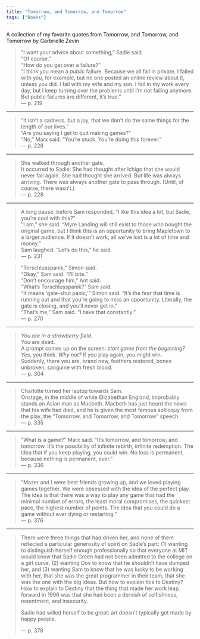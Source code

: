 ```yaml
---
title: "Tomorrow, and Tomorrow, and Tomorrow"
tags: ["Books"]
---
```


A collection of my favorite quotes from Tomorrow, and Tomorrow, and Tomorrow by Garbrielle Zevin

> “I want your advice about something,” Sadie said.  
> “Of course.”  
> “How do you get over a failure?”  
> “I think you mean a _public_ failure. Because we all fail in private. I failed with you, for example, but no one posted an online review about it, unless you did. I fail with my wife and my son. I fail in my work every day, but I keep turning over the problems until I’m not failing anymore. But public failures are different, it’s true.”  
> — p. 219

---

> “It isn’t a sadness, but a joy, that we don’t do the same things for the length of our lives.”  
> “Are you saying I get to quit making games?”  
> “No,” Marx said. “You’re stuck. You’re doing this forever.”  
> — p. 228

---

> She walked through another gate.  
> It occurred to Sadie: She had thought after Ichigo that she would never fail again. She had thought she arrived. But life was always arriving. There was always another gate to pass through. (Until, of course, there wasn’t.)  
> — p. 228

---

> A long pause, before Sam responded, “I like this idea a lot, but Sadie, you’re cool with this?”  
> “I am,” she said. “Myre Landing will still exist to those who bought the original game, but I think this is an opportunity to bring Mapletown to a larger audience. If it doesn’t work, all we’ve lost is a lot of time and money.”  
> Sam laughed. “Let’s do this,” he said.  
> — p. 231

> “Torschlusspanik,” Simon said.  
> “Okay,” Sam said. “I’ll bite.”  
> “Don’t encourage him,” Ant said.  
> “What’s Torschlusspanik?” Sam said.  
> “It means ‘gate-shut panic,’” Simon said. “It’s the fear that time is running out and that you’re going to miss an opportunity. Literally, the gate is closing, and you’ll never get in.”  
> “That’s me,” Sam said. “I have that constantly.”  
> — p. 270

---

> _You are in a strawberry field._  
> You are dead.  
> A prompt comes up on the screen: _start game from the beginning?_  
> _Yes_, you think. _Why not?_ If you play again, you might win.  
> Suddenly, there you are, brand new, feathers restored, bones unbroken, sanguine with fresh blood.  
> — p. 304

---

> Charlotte turned her laptop towards Sam.  
> Onstage, in the middle of white Elizabethan England, improbably stands an Asian man as Macbeth. Macbeth has just heard the news that his wife had died, and he is given the most famous soliloquy from the play, the “Tomorrow, and Tomorrow, and Tomorrow” speech.  
> — p. 335

---

> “What is a game?” Marx said. “It’s tomorrow, and tomorrow, and tomorrow. It’s the possibility of infinite rebirth, infinite redemption. The idea that if you keep playing, you could win. No loss is permanent, because nothing is permanent, ever.”  
> — p. 336

---

> “Mazer and I were best friends growing up, and we loved playing games together. We were obsessed with the idea of the perfect play. The idea is that there was a way to play any game that had the minimal number of errors, the least moral compromises, the quickest pace, the highest number of points. The idea that you could do a game without ever dying or restarting.”  
> — p. 376

---

> There were three things that had driven her, and none of them reflected a particular generosity of spirit on Sadie’s part: (1) wanting to distinguish herself enough professionally so that everyone at MIT would know that Sadie Green had not been admitted to the college on a girl curve, (2) wanting Dov to know that he shouldn’t have dumped her, and (3) wanting Sam to know that he was lucky to be working with her, that she was the great programmer in their team, that she was the one with the big ideas. But how to explain this to Destiny? How to explain to Destiny that the thing that made her work leap forward in 1996 was that she had been a dervish of selfishness, resentment, and insecurity.
>
> Sadie had willed herself to be great: art doesn’t typically get made by happy people.
>
> — p. 378
